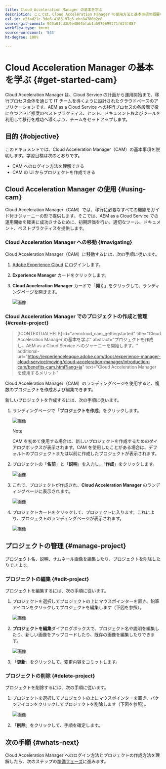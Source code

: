 ```yaml
---
title: Cloud Acceleration Manager の基本を学ぶ
description: ここでは、Cloud Acceleration Manager の使用方法と基本事項の概要を説明します。
exl-id: e2fad21c-3de6-4186-97c6-ebc84780b2e8
source-git-commit: 940a01cd3b9e4804bfab1a5970699271f624f087
workflow-type: tm+mt
source-wordcount: '543'
ht-degree: 100%

---
```


# Cloud Acceleration Manager の基本を学ぶ {#get-started-cam}

Cloud Acceleration Manager は、Cloud Service の計画から運用開始まで、移行プロセス全体を通じて IT チームを導くように設計されたクラウドベースのアプリケーションです。AEM as a Cloud Service への移行プロセスの各段階で役に立つアドビ推奨のベストプラクティス、ヒント、ドキュメントおよびツールを利用して移行を成功へ導くよう、チームをセットアップします。

## 目的 {#objective}

このドキュメントでは、Cloud Acceleration Manager（CAM）の基本事項を説明します。学習目標は次のとおりです。

* CAM へのログイン方法を理解できる
* CAM の UI からプロジェクトを作成できる

## Cloud Acceleration Manager の使用 {#using-cam}

Cloud Acceleration Manager（CAM）では、移行に必要なすべての機能をガイド付きジャーニーの形で提供します。そこでは、AEM as a Cloud Service での運用開始を確実に成功させるために、初期評価を行い、適切なツール、ドキュメント、ベストプラクティスを提供します。

### Cloud Acceleration Manager への移動 {#navigating}

Cloud Acceleration Manager（CAM）に移動するには、次の手順に従います。

1. [Adobe Experience Cloud](https://experience.adobe.com) にログインします。

1. **Experience Manager** カードをクリックします。

1. **Cloud Acceleration Manager** カードで「**開く**」をクリックして、ランディングページを開きます。

   ![画像](/help/journey-migration/cloud-acceleration-manager/assets/cam-1.png)

### Cloud Acceleration Manager でのプロジェクトの作成と管理 {#create-project}

>[!CONTEXTUALHELP]
>id="aemcloud_cam_gettingstarted"
>title="Cloud Acceleration Manager の基本を学ぶ"
>abstract="プロジェクトを作成し、AEM as a Cloud Service へのジャーニーを開始します。"
>additional-url="https://experienceleague.adobe.com/docs/experience-manager-cloud-service/moving/cloud-acceleration-manager/introduction-cam/benefits-cam.html?lang=ja" text="Cloud Acceleration Manager を使用するメリット"

Cloud Acceleration Manager（CAM）のランディングページを使用すると、複数のプロジェクトを作成および編集できます。

新しいプロジェクトを作成するには、次の手順に従います。

1. ランディングページで「**プロジェクトを作成**」をクリックします。

   ![画像](/help/journey-migration/cloud-acceleration-manager/assets/cam-2.png)

   >[!NOTE]
   >CAM を初めて使用する場合は、新しいプロジェクトを作成するためのダイアログボックスが表示されます。CAM を使用したことがある場合は、デフォルトのプロジェクトまたは以前に作成したプロジェクトが表示されます。

1. プロジェクトの「**名前**」と「**説明**」を入力し、「**作成**」をクリックします。

   ![画像](/help/journey-migration/cloud-acceleration-manager/assets/cam-3.png)

1. これで、プロジェクトが作成され、**Cloud Acceleration Manager** のランディングページに表示されます。

   ![画像](/help/journey-migration/cloud-acceleration-manager/assets/cam-landing.png)

1. プロジェクトカードをクリックして、プロジェクトに入ります。これにより、プロジェクトのランディングページが表示されます。

   ![画像](/help/journey-migration/cloud-acceleration-manager/assets/cam-5.png)

## プロジェクトの管理 {#manage-project}

プロジェクト名、説明、サムネール画像を編集したり、プロジェクトを削除したりできます。

### プロジェクトの編集 {#edit-project}

プロジェクトを編集するには、次の手順に従います。

1. プロジェクトを選択してプロジェクトの上にマウスポインターを置き、鉛筆アイコンをクリックしてプロジェクトを編集します（下図を参照）。

   ![画像](/help/journey-migration/cloud-acceleration-manager/assets/cam-4.png)

1. **プロジェクトを編集**&#x200B;ダイアログボックスで、プロジェクト名や説明を編集したり、新しい画像をアップロードしたり、既存の画像を編集したりできます。

   ![画像](/help/journey-migration/cloud-acceleration-manager/assets/cam-edit.png)

1. 「**更新**」をクリックして、変更内容をコミットします。

### プロジェクトの削除 {#delete-project}

プロジェクトを削除するには、次の手順に従います。

1. プロジェクトを選択してプロジェクトの上にマウスポインターを置き、バケツアイコンをクリックしてプロジェクトを削除します（下図を参照）。

   ![画像](/help/journey-migration/cloud-acceleration-manager/assets/cam-4.png)

1. 「**削除**」をクリックして、手順を確定します。

## 次の手順 {#whats-next}

Cloud Acceleration Manager へのログイン方法とプロジェクトの作成方法を理解したら、次のステップの[準備フェーズ](https://experienceleague.adobe.com/docs/experience-manager-cloud-service/moving/cloud-acceleration-manager/using-cam/cam-readiness-phase.html?lang=ja)に進みます。

